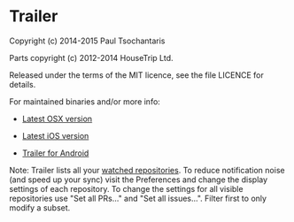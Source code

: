 Trailer
=======

Copyright (c) 2014-2015 Paul Tsochantaris

Parts copyright (c) 2012-2014 HouseTrip Ltd.

Released under the terms of the MIT licence, see the file LICENCE for details.

For maintained binaries and/or more info:

- [Latest OSX version](http://ptsochantaris.github.io/trailer/)

- [Latest iOS version](https://itunes.apple.com/US/app/id806104975?mt=8)

- [Trailer for Android](https://github.com/amencarini/droidtrailer)

Note: Trailer lists all your [watched repositories](http://github.com/watching). To reduce notification noise (and speed up your sync) visit the Preferences and change the display settings of each repository. To change the settings for all visible repositories use "Set all PRs…" and "Set all issues…". Filter first to only modify a subset.
